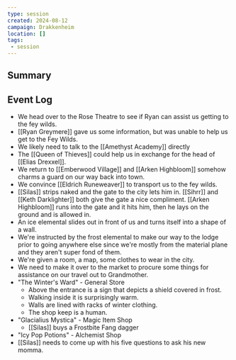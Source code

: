 ```yaml
---
type: session
created: 2024-08-12
campaign: Drakkenheim
location: []
tags:
 - session
---
```



## Summary

## Event Log

- We head over to the Rose Theatre to see if Ryan can assist us getting to the fey wilds.
- [[Ryan Greymere]] gave us some information, but was unable to help us get to the Fey Wilds.
- We likely need to talk to the [[Amethyst Academy]] directly
- The [[Queen of Thieves]] could help us in exchange for the head of [[Elias Drexxel]].
- We return to [[Emberwood Village]] and [[Arken Highbloom]] somehow charms a guard on our way back into town.
- We convince [[Eldrich Runeweaver]] to transport us to the fey wilds.
- [[Silas]] strips naked and the gate to the city lets him in. [[Sihrr]] and [[Keth Darklighter]] both give the gate a nice compliment. [[Arken Highbloom]] runs into the gate and it hits him, then he lays on the ground and is allowed in.
- An ice elemental slides out in front of us and turns itself into a shape of a wall. 
- We're instructed by the frost elemental to make our way to the lodge prior to going anywhere else since we're mostly from the material plane and they aren't super fond of them.
- We're given a room, a map, some clothes to wear in the city.
- We need to make it over to the market to procure some things for assistance on our travel out to Grandmother.
- "The Winter's Ward" - General Store
	- Above the entrance is a sign that depicts a shield covered in frost.
	- Walking inside it is surprisingly warm.
	- Walls are lined with racks of winter clothing.
	- The shop keep is a human.
- "Glacialius Mystica" - Magic Item Shop
	- [[Silas]] buys a Frostbite Fang dagger
- "Icy Pop Potions" - Alchemist Shop
- [[Silas]] needs to come up with his five questions to ask his new momma.
